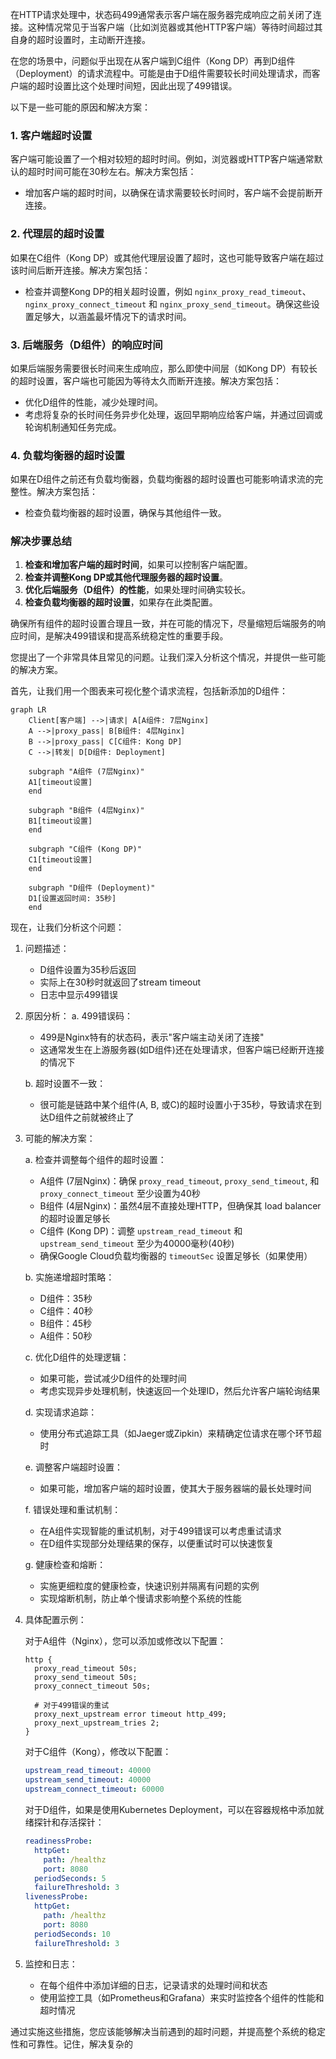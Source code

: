 在HTTP请求处理中，状态码499通常表示客户端在服务器完成响应之前关闭了连接。这种情况常见于当客户端（比如浏览器或其他HTTP客户端）等待时间超过其自身的超时设置时，主动断开连接。

在您的场景中，问题似乎出现在从客户端到C组件（Kong DP）再到D组件（Deployment）的请求流程中。可能是由于D组件需要较长时间处理请求，而客户端的超时设置比这个处理时间短，因此出现了499错误。

以下是一些可能的原因和解决方案：

### 1. **客户端超时设置**
客户端可能设置了一个相对较短的超时时间。例如，浏览器或HTTP客户端通常默认的超时时间可能在30秒左右。解决方案包括：

- 增加客户端的超时时间，以确保在请求需要较长时间时，客户端不会提前断开连接。

### 2. **代理层的超时设置**
如果在C组件（Kong DP）或其他代理层设置了超时，这也可能导致客户端在超过该时间后断开连接。解决方案包括：

- 检查并调整Kong DP的相关超时设置，例如 `nginx_proxy_read_timeout`、`nginx_proxy_connect_timeout` 和 `nginx_proxy_send_timeout`。确保这些设置足够大，以涵盖最坏情况下的请求时间。

### 3. **后端服务（D组件）的响应时间**
如果后端服务需要很长时间来生成响应，那么即使中间层（如Kong DP）有较长的超时设置，客户端也可能因为等待太久而断开连接。解决方案包括：

- 优化D组件的性能，减少处理时间。
- 考虑将复杂的长时间任务异步化处理，返回早期响应给客户端，并通过回调或轮询机制通知任务完成。

### 4. **负载均衡器的超时设置**
如果在D组件之前还有负载均衡器，负载均衡器的超时设置也可能影响请求流的完整性。解决方案包括：

- 检查负载均衡器的超时设置，确保与其他组件一致。

### 解决步骤总结

1. **检查和增加客户端的超时时间**，如果可以控制客户端配置。
2. **检查并调整Kong DP或其他代理服务器的超时设置**。
3. **优化后端服务（D组件）的性能**，如果处理时间确实较长。
4. **检查负载均衡器的超时设置**，如果存在此类配置。

确保所有组件的超时设置合理且一致，并在可能的情况下，尽量缩短后端服务的响应时间，是解决499错误和提高系统稳定性的重要手段。

您提出了一个非常具体且常见的问题。让我们深入分析这个情况，并提供一些可能的解决方案。



首先，让我们用一个图表来可视化整个请求流程，包括新添加的D组件：

```mermaid
graph LR
    Client[客户端] -->|请求| A[A组件: 7层Nginx]
    A -->|proxy_pass| B[B组件: 4层Nginx]
    B -->|proxy_pass| C[C组件: Kong DP]
    C -->|转发| D[D组件: Deployment]
    
    subgraph "A组件 (7层Nginx)"
    A1[timeout设置]
    end
    
    subgraph "B组件 (4层Nginx)"
    B1[timeout设置]
    end
    
    subgraph "C组件 (Kong DP)"
    C1[timeout设置]
    end
    
    subgraph "D组件 (Deployment)"
    D1[设置返回时间: 35秒]
    end
```

现在，让我们分析这个问题：

1. 问题描述：
   - D组件设置为35秒后返回
   - 实际上在30秒时就返回了stream timeout
   - 日志中显示499错误

2. 原因分析：
   a. 499错误码：
      - 499是Nginx特有的状态码，表示"客户端主动关闭了连接"
      - 这通常发生在上游服务器(如D组件)还在处理请求，但客户端已经断开连接的情况下

   b. 超时设置不一致：
      - 很可能是链路中某个组件(A, B, 或C)的超时设置小于35秒，导致请求在到达D组件之前就被终止了

3. 可能的解决方案：

   a. 检查并调整每个组件的超时设置：
      - A组件 (7层Nginx)：确保 `proxy_read_timeout`, `proxy_send_timeout`, 和 `proxy_connect_timeout` 至少设置为40秒
      - B组件 (4层Nginx)：虽然4层不直接处理HTTP，但确保其 load balancer 的超时设置足够长
      - C组件 (Kong DP)：调整 `upstream_read_timeout` 和 `upstream_send_timeout` 至少为40000毫秒(40秒)
      - 确保Google Cloud负载均衡器的 `timeoutSec` 设置足够长（如果使用）

   b. 实施递增超时策略：
      - D组件：35秒
      - C组件：40秒
      - B组件：45秒
      - A组件：50秒

   c. 优化D组件的处理逻辑：
      - 如果可能，尝试减少D组件的处理时间
      - 考虑实现异步处理机制，快速返回一个处理ID，然后允许客户端轮询结果

   d. 实现请求追踪：
      - 使用分布式追踪工具（如Jaeger或Zipkin）来精确定位请求在哪个环节超时

   e. 调整客户端超时设置：
      - 如果可能，增加客户端的超时设置，使其大于服务器端的最长处理时间

   f. 错误处理和重试机制：
      - 在A组件实现智能的重试机制，对于499错误可以考虑重试请求
      - 在D组件实现部分处理结果的保存，以便重试时可以快速恢复

   g. 健康检查和熔断：
      - 实施更细粒度的健康检查，快速识别并隔离有问题的实例
      - 实现熔断机制，防止单个慢请求影响整个系统的性能

4. 具体配置示例：

   对于A组件（Nginx），您可以添加或修改以下配置：

   ```nginx
   http {
     proxy_read_timeout 50s;
     proxy_send_timeout 50s;
     proxy_connect_timeout 50s;
     
     # 对于499错误的重试
     proxy_next_upstream error timeout http_499;
     proxy_next_upstream_tries 2;
   }
   ```

   对于C组件（Kong），修改以下配置：

   ```yaml
   upstream_read_timeout: 40000
   upstream_send_timeout: 40000
   upstream_connect_timeout: 60000
   ```

   对于D组件，如果是使用Kubernetes Deployment，可以在容器规格中添加就绪探针和存活探针：

   ```yaml
   readinessProbe:
     httpGet:
       path: /healthz
       port: 8080
     periodSeconds: 5
     failureThreshold: 3
   livenessProbe:
     httpGet:
       path: /healthz
       port: 8080
     periodSeconds: 10
     failureThreshold: 3
   ```

5. 监控和日志：
   - 在每个组件中添加详细的日志，记录请求的处理时间和状态
   - 使用监控工具（如Prometheus和Grafana）来实时监控各个组件的性能和超时情况

通过实施这些措施，您应该能够解决当前遇到的超时问题，并提高整个系统的稳定性和可靠性。记住，解决复杂的
